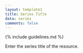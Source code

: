```yaml
---
layout: template1
title: Series Title
data: series
comments: false
---
```


{% include guidelines.md %}

Enter the series title of the resource.
